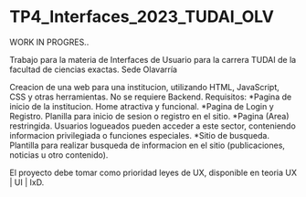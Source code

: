 # TP4_Interfaces_2023_TUDAI_OLV

WORK IN PROGRES..

Trabajo para la materia de Interfaces de Usuario para la carrera TUDAI de la facultad de ciencias exactas. Sede Olavarría

Creacion de una web para una institucion, utilizando HTML, JavaScript, CSS y otras herramientas. No se requiere Backend.
Requisitos:
*Pagina de inicio de la institucion. Home atractiva y funcional.
*Pagina de Login y Registro. Planilla para inicio de sesion o registro en el sitio. 
*Pagina (Area) restringida. Usuarios logueados pueden acceder a este sector, conteniendo informacion privilegiada o funciones especiales.
*Sitio de busqueda. Plantilla para realizar busqueda de informacion en el sitio (publicaciones, noticias u otro contenido).

El proyecto debe tomar como prioridad leyes de UX, disponible en teoria UX | UI | IxD.
